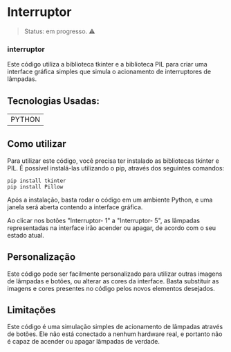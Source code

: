 <h1>Interruptor</h1>

> Status: em progresso. ⚠️

### interruptor 
Este código utiliza a biblioteca tkinter e a biblioteca PIL para criar uma interface gráfica simples que simula o acionamento de interruptores de lâmpadas.

## Tecnologias Usadas:

<table>
  <tr>
    <td>PYTHON</td>
  </tr>
 
</table>

## Como utilizar

Para utilizar este código, você precisa ter instalado as bibliotecas tkinter e PIL. É possível instalá-las utilizando o pip, através dos seguintes comandos:

```
pip install tkinter
pip install Pillow
```
Após a instalação, basta rodar o código em um ambiente Python, e uma janela será aberta contendo a interface gráfica.

Ao clicar nos botões "Interruptor- 1" a "Interruptor- 5", as lâmpadas representadas na interface irão acender ou apagar, de acordo com o seu estado atual.

## Personalização

Este código pode ser facilmente personalizado para utilizar outras imagens de lâmpadas e botões, ou alterar as cores da interface. Basta substituir as imagens e cores presentes no código pelos novos elementos desejados.

## Limitações

Este código é uma simulação simples de acionamento de lâmpadas através de botões. Ele não está conectado a nenhum hardware real, e portanto não é capaz de acender ou apagar lâmpadas de verdade.



